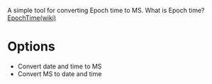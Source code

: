 A simple tool for converting Epoch time to MS.
What is Epoch time? [EpochTime(wiki)](https://en.wikipedia.org/wiki/Epoch_(computing))

# Options
* Convert date and time to MS
* Convert MS to date and time
